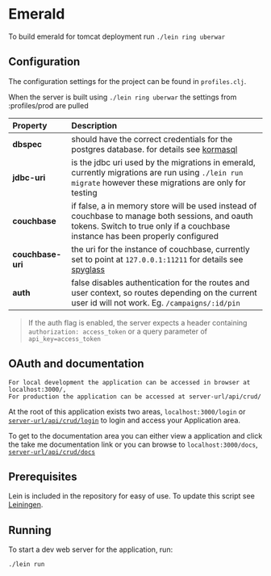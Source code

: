 # Emerald

To build emerald for tomcat deployment run `./lein ring uberwar`

## Configuration

The configuration settings for the project can be found in `profiles.clj`.

When the server is built using `./lein ring uberwar` the settings from :profiles/prod are pulled

| Property | Description |
|:---|:---|
| **dbspec** | should have the correct credentials for the postgres database. for details see [kormasql][1] |
| **jdbc-uri** | is the jdbc uri used by the migrations in emerald, currently migrations are run using `./lein run migrate` however these migrations are only for testing |
| **couchbase** | if false, a in memory store will be used instead of couchbase to manage both sessions, and oauth tokens. Switch to true only if a couchbase instance has been properly configured |
| **couchbase-uri** | the uri for the instance of couchbase, currently set to point at `127.0.0.1:11211` for details see [spyglass][2]|
| **auth** | false disables authentication for the routes and user context, so routes depending on the current user id will not work. Eg. `/campaigns/:id/pin` |

> If the auth flag is enabled, the server expects a header containing `authorization: access_token` or a query parameter of `api_key=access_token`


[1]: http://sqlkorma.com/docs#db
[2]: http://clojurememcached.info/articles/getting_started.html

## OAuth and documentation

    For local development the application can be accessed in browser at localhost:3000/,
    For production the application can be accessed at server-url/api/crud/

At the root of this application exists two areas, `localhost:3000/login` or [`server-url/api/crud/login`][3] to login and access your Application area.

To get to the documentation area you can either view a application and click the take me documentation link or you can browse to `localhost:3000/docs`, [`server-url/api/crud/docs`][4]

[3]: https://thorwhal-dev-api.mixpo.com/api/crud/login
[4]: https://thorwhal-dev-api.mixpo.com/api/crud/docs

## Prerequisites

Lein is included in the repository for easy of use.
To update this script see [Leiningen][5].

[5]: https://github.com/technomancy/leiningen

## Running

To start a dev web server for the application, run:

    ./lein run
